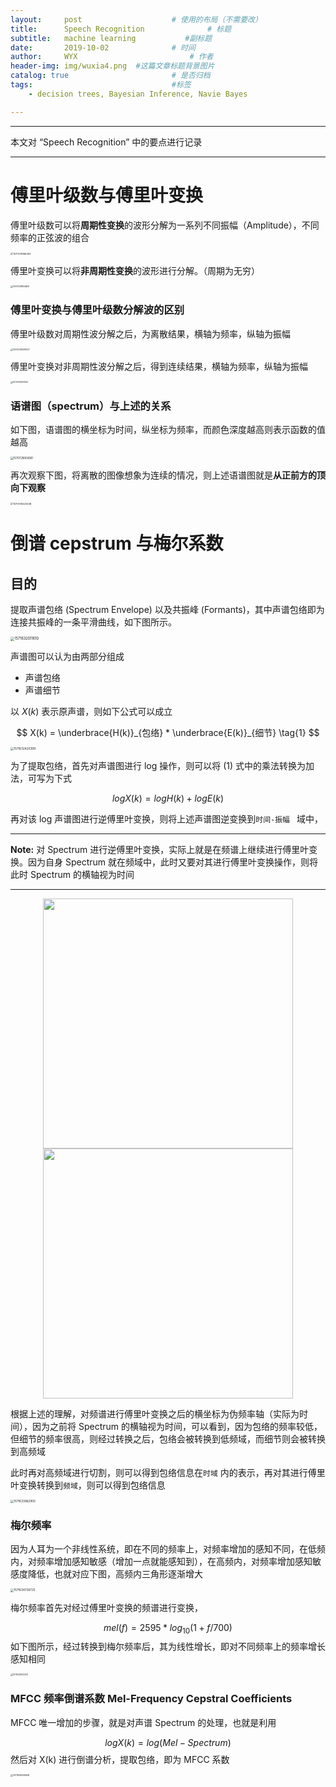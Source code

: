 ```yaml
---
layout:     post   				    # 使用的布局（不需要改）
title:      Speech Recognition				# 标题 
subtitle:   machine learning           #副标题
date:       2019-10-02 				# 时间
author:     WYX 						# 作者
header-img: img/wuxia4.png 	#这篇文章标题背景图片
catalog: true 						# 是否归档
tags:								#标签
    - decision trees, Bayesian Inference, Navie Bayes

---
```


---

本文对 “Speech Recognition” 中的要点进行记录

---

# 傅里叶级数与傅里叶变换

傅里叶级数可以将**周期性变换**的波形分解为一系列不同振幅（Amplitude），不同频率的正弦波的组合

<img src="C:\Users\mutudeh\AppData\Roaming\Typora\typora-user-images\1570728166293.png" alt="1570728166293" style="zoom:27%;" />

傅里叶变换可以将**非周期性变换**的波形进行分解。（周期为无穷）

<img src="C:\Users\mutudeh\AppData\Roaming\Typora\typora-user-images\1570728194825.png" alt="1570728194825" style="zoom:25%;" />

### 傅里叶变换与傅里叶级数分解波的区别

傅里叶级数对周期性波分解之后，为离散结果，横轴为频率，纵轴为振幅

<img src="C:\Users\mutudeh\AppData\Roaming\Typora\typora-user-images\1570728339327.png" alt="1570728339327" style="zoom:25%;" />

傅里叶变换对非周期性波分解之后，得到连续结果，横轴为频率，纵轴为振幅

<img src="C:\Users\mutudeh\AppData\Roaming\Typora\typora-user-images\1570728367062.png" alt="1570728367062" style="zoom:23%;" />

### 语谱图（spectrum）与上述的关系

如下图，语谱图的横坐标为时间，纵坐标为频率，而颜色深度越高则表示函数的值越高

<img src="C:\Users\mutudeh\AppData\Roaming\Typora\typora-user-images\1570728903681.png" alt="1570728903681" style="zoom:30%;" />

再次观察下图，将离散的图像想象为连续的情况，则上述语谱图就是**从正前方的顶向下观察**

<img src="C:\Users\mutudeh\AppData\Roaming\Typora\typora-user-images\1570728423438.png" alt="1570728423438" style="zoom:27%;" />

# 倒谱 cepstrum 与梅尔系数

## 目的

提取声谱包络 (Spectrum Envelope) 以及共振峰 (Formants)，其中声谱包络即为连接共振峰的一条平滑曲线，如下图所示。

<img src="C:\Users\mutudeh\AppData\Roaming\Typora\typora-user-images\1571632011610.png" alt="1571632011610" style="zoom:40%;" />

声谱图可以认为由两部分组成

- 声谱包络
- 声谱细节

以 $X(k)$ 表示原声谱，则如下公式可以成立


$$
X(k) = \underbrace{H(k)}_{包络} * \underbrace{E(k)}_{细节} \tag{1}
$$


<img src="C:\Users\mutudeh\AppData\Roaming\Typora\typora-user-images\1571632420399.png" alt="1571632420399" style="zoom:33%;" />

为了提取包络，首先对声谱图进行 log 操作，则可以将 (1) 式中的乘法转换为加法，可写为下式


$$
logX(k) = logH(k) + logE(k)
$$


再对该 log 声谱图进行逆傅里叶变换，则将上述声谱图逆变换到`时间-振幅 ` 域中，

---

**Note:** 对 Spectrum 进行逆傅里叶变换，实际上就是在频谱上继续进行傅里叶变换。因为自身 Spectrum 就在频域中，此时又要对其进行傅里叶变换操作，则将此时 Spectrum 的横轴视为时间

---

<center>
    <img src = "C:\Users\mutudeh\AppData\Roaming\Typora\typora-user-images\1571632732966.png" width= "400"/><img src = "C:\Users\mutudeh\AppData\Roaming\Typora\typora-user-images\1571633063827.png"width="400"/></center>

根据上述的理解，对频谱进行傅里叶变换之后的横坐标为伪频率轴（实际为时间），因为之前将 Spectrum 的横轴视为时间，可以看到，因为包络的频率较低，但细节的频率很高，则经过转换之后，包络会被转换到低频域，而细节则会被转换到高频域

此时再对高频域进行切割，则可以得到包络信息在`时域` 内的表示，再对其进行傅里叶变换转换到`频域`，则可以得到包络信息

<img src="C:\Users\mutudeh\AppData\Roaming\Typora\typora-user-images\1571633862950.png" alt="1571633862950" style="zoom:33%;" />





### 梅尔频率

因为人耳为一个非线性系统，即在不同的频率上，对频率增加的感知不同，在低频内，对频率增加感知敏感（增加一点就能感知到），在高频内，对频率增加感知敏感度降低，也就对应下图，高频内三角形逐渐增大

<img src="C:\Users\mutudeh\AppData\Roaming\Typora\typora-user-images\1571634726725.png" alt="1571634726725" style="zoom:33%;" />





梅尔频率首先对经过傅里叶变换的频谱进行变换，


$$
mel(f) = 2595 * log_{10} (1+f/700)
$$
如下图所示，经过转换到梅尔频率后，其为线性增长，即对不同频率上的频率增长感知相同

<img src="C:\Users\mutudeh\AppData\Roaming\Typora\typora-user-images\1571634933453.png" alt="1571634933453" style="zoom:23%;" />



### MFCC 频率倒谱系数 Mel-Frequency Cepstral Coefficients

MFCC 唯一增加的步骤，就是对声谱 Spectrum 的处理，也就是利用


$$
logX(k) = log(Mel-Spectrum)
$$
然后对 X(k) 进行倒谱分析，提取包络，即为 MFCC 系数

<img src="C:\Users\mutudeh\AppData\Roaming\Typora\typora-user-images\1571635065628.png" alt="1571635065628" style="zoom:25%;" />